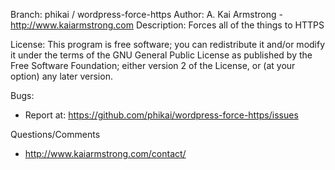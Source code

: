 Branch:  phikai / wordpress-force-https
Author: A. Kai Armstrong - http://www.kaiarmstrong.com
Description: Forces all of the things to HTTPS

License:
This program is free software; you can redistribute it and/or modify it under
the terms of the GNU General Public License as published by the Free Software
Foundation; either version 2 of the License, or (at your option) any later
version.

Bugs:
 - Report at: https://github.com/phikai/wordpress-force-https/issues

Questions/Comments
 - http://www.kaiarmstrong.com/contact/
